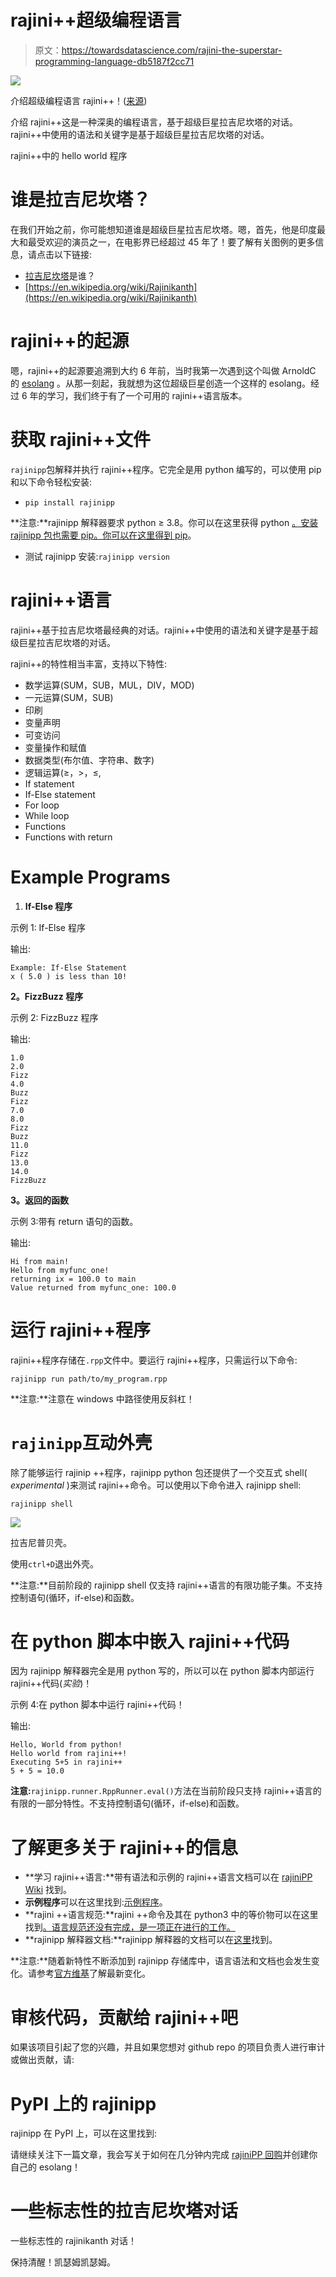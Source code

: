 # rajini++超级编程语言

> 原文：<https://towardsdatascience.com/rajini-the-superstar-programming-language-db5187f2cc71>

![](img/0948583ac70d92b52798dd34187f7d5b.png)

介绍超级编程语言 rajini++！([来源](https://github.com/aadhithya/rajiniPP))

介绍 rajini++这是一种深奥的编程语言，基于超级巨星拉吉尼坎塔的对话。rajini++中使用的语法和关键字是基于超级巨星拉吉尼坎塔的对话。

rajini++中的 hello world 程序

# 谁是拉吉尼坎塔？

在我们开始之前，你可能想知道谁是超级巨星拉吉尼坎塔。嗯，首先，他是印度最大和最受欢迎的演员之一，在电影界已经超过 45 年了！要了解有关图例的更多信息，请点击以下链接:

*   [拉吉尼坎塔](https://www.youtube.com/watch?v=YDUQZwMHMoo)是谁？
*   [https://en.wikipedia.org/wiki/Rajinikanth](https://en.wikipedia.org/wiki/Rajinikanth)

# rajini++的起源

嗯，rajini++的起源要追溯到大约 6 年前，当时我第一次遇到这个叫做 ArnoldC 的 [esolang](https://en.wikipedia.org/wiki/Esoteric_programming_language) 。从那一刻起，我就想为这位超级巨星创造一个这样的 esolang。经过 6 年的学习，我们终于有了一个可用的 rajini++语言版本。

# 获取 rajini++文件

`rajinipp`包解释并执行 rajini++程序。它完全是用 python 编写的，可以使用 pip 和以下命令轻松安装:

*   `pip install rajinipp`

**注意:**rajinipp 解释器要求 python ≥ 3.8。你可以在这里获得 python [。安装 rajinipp 包也需要 pip。你可以在这里得到 pip](https://www.python.org/downloads/)。

*   测试 rajinipp 安装:`rajinipp version`

# rajini++语言

rajini++基于拉吉尼坎塔最经典的对话。rajini++中使用的语法和关键字是基于超级巨星拉吉尼坎塔的对话。

rajini++的特性相当丰富，支持以下特性:

*   数学运算(SUM，SUB，MUL，DIV，MOD)
*   一元运算(SUM，SUB)
*   印刷
*   变量声明
*   可变访问
*   变量操作和赋值
*   数据类型(布尔值、字符串、数字)
*   逻辑运算(≥，>，≤,
*   If statement
*   If-Else statement
*   For loop
*   While loop
*   Functions
*   Functions with return

# Example Programs

1.  **If-Else 程序**

示例 1: If-Else 程序

输出:

```
Example: If-Else Statement
x ( 5.0 ) is less than 10!
```

**2。FizzBuzz 程序**

示例 2: FizzBuzz 程序

输出:

```
1.0
2.0
Fizz
4.0
Buzz
Fizz
7.0
8.0
Fizz
Buzz
11.0
Fizz
13.0
14.0
FizzBuzz
```

**3。返回的函数**

示例 3:带有 return 语句的函数。

输出:

```
Hi from main!
Hello from myfunc_one!
returning ix = 100.0 to main
Value returned from myfunc_one: 100.0
```

# 运行 rajini++程序

rajini++程序存储在`.rpp`文件中。要运行 rajini++程序，只需运行以下命令:

`rajinipp run path/to/my_program.rpp`

**注意:**注意在 windows 中路径使用反斜杠！

# `rajinipp`互动外壳

除了能够运行 rajinip ++程序，rajinipp python 包还提供了一个交互式 shell( *experimental* )来测试 rajini++命令。可以使用以下命令进入 rajinipp shell:

`rajinipp shell`

![](img/af19b120a88de33ef0551b87d958e440.png)

拉吉尼普贝壳。

使用`ctrl+D`退出外壳。

**注意:**目前阶段的 rajinipp shell 仅支持 rajini++语言的有限功能子集。不支持控制语句(循环，if-else)和函数。

# **在 python 脚本中嵌入 rajini++代码**

因为 rajinipp 解释器完全是用 python 写的，所以可以在 python 脚本内部运行 rajini++代码(*实验*)！

示例 4:在 python 脚本中运行 rajini++代码！

输出:

```
Hello, World from python!
Hello world from rajini++!
Executing 5+5 in rajini++
5 + 5 = 10.0
```

**注意:**`rajinipp.runner.RppRunner.eval()`方法在当前阶段只支持 rajini++语言的有限的一部分特性。不支持控制语句(循环，if-else)和函数。

# 了解更多关于 rajini++的信息

*   **学习 rajini++语言:**带有语法和示例的 rajini++语言文档可以在 [rajiniPP Wiki](https://github.com/aadhithya/rajiniPP/wiki/) 找到。
*   **示例程序**可以在这里找到:[示例程序](https://github.com/aadhithya/rajiniPP/tree/master/examples)。
*   **rajini ++语言规范:**rajini ++命令及其在 python3 中的等价物可以在这里找到[。语言规范还没有完成，是一项正在进行的工作。](https://github.com/aadhithya/rajiniPP/wiki/1.-rajiniPP:-Language-Specification)
*   **rajinipp 解释器文档:**rajinipp 解释器的文档可以在[这里](https://github.com/aadhithya/rajiniPP/wiki/2.-rajinipp:-The-interpreter)找到。

**注意:**随着新特性不断添加到 rajinipp 存储库中，语言语法和文档也会发生变化。请参考[官方维基](https://github.com/aadhithya/rajiniPP/wiki/)了解最新变化。

# 审核代码，贡献给 rajini++吧

如果该项目引起了您的兴趣，并且如果您想对 github repo 的项目负责人进行审计或做出贡献，请:

[](https://github.com/aadhithya/rajiniPP)  

# PyPI 上的 rajinipp

rajinipp 在 PyPI 上，可以在这里找到:

[](https://pypi.org/project/rajinipp/)  

请继续关注下一篇文章，我会写关于如何在几分钟内完成 [rajiniPP 回购](https://github.com/aadhithya/rajiniPP)并创建你自己的 esolang！

# 一些标志性的拉吉尼坎塔对话

一些标志性的 rajinikanth 对话！

保持清醒！凯瑟姆凯瑟姆。